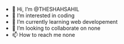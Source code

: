 - 👋 Hi, I’m @THESHAHSAHIL
- 👀 I’m interested in coding
- 🌱 I’m currently learning web developement
- 💞️ I’m looking to collaborate on none
- 📫 How to reach me none

<!---
THESHAHSAHIL/THESHAHSAHIL is a ✨ special ✨ repository because its `README.md` (this file) appears on your GitHub profile.
You can click the Preview link to take a look at your changes.
--->
